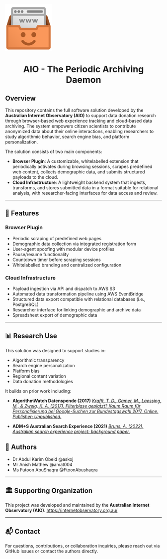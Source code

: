 <img src="https://raw.githubusercontent.com/Australian-Internet-Observatory/aio-periodic-archiving-daemon/refs/heads/master/plugin/src/icons/icon-logo.png" alt="Logo" width="150" height="150">

<h1 style="text-align: center;"> AIO - The Periodic Archiving Daemon</h1></p>

## Overview

This repository contains the full software solution developed by the **Australian Internet Observatory (AIO)** to support data donation research through browser-based web experience tracking and cloud-based data archiving. The system empowers citizen scientists to contribute anonymized data about their online interactions, enabling researchers to study algorithmic behavior, search engine bias, and platform personalization.

The solution consists of two main components:

- **Browser Plugin**: A customizable, whitelabelled extension that periodically activates during browsing sessions, scrapes predefined web content, collects demographic data, and submits structured payloads to the cloud.
- **Cloud Infrastructure**: A lightweight backend system that ingests, transforms, and stores submitted data in a format suitable for relational analysis, with researcher-facing interfaces for data access and review.

------

## 🔧 Features

### Browser Plugin

- Periodic scraping of predefined web pages
- Demographic data collection via integrated registration form
- User-agent spoofing with modular device profiles
- Pause/resume functionality
- Countdown timer before scraping sessions
- Whitelabelled branding and centralized configuration

### Cloud Infrastructure

- Payload ingestion via API and dispatch to AWS S3
- Automated data transformation pipeline using AWS EventBridge
- Structured data export compatible with relational databases (i.e., PostgreSQL)
- Researcher interface for linking demographic and archive data
- Spreadsheet export of demographic data

------

## 📊 Research Use

This solution was designed to support studies in:

- Algorithmic transparency
- Search engine personalization
- Platform bias
- Regional content variation
- Data donation methodologies

It builds on prior work including:

- **AlgorithmWatch Datenspende (2017)**
<a href="https://algorithmwatch.org/de/filterblase-geplatzt-kaum-raum-fuer-personalisierung-bei-google-suchen-zur-bundestagswahl-2017/"><i>Krafft, T. D., Gamer, M., Laessing, M., & Zweig, K. A. (2017). Filterblase geplatzt? Kaum Raum für Personalisierung bei Google-Suchen zur Bundestagswahl 2017. Online. Publisher: Unpublished.</i></a>

- **ADM+S Australian Search Experience (2021)**
<a href="https://apo.org.au/node/316976"><i>Bruns, A. (2022). Australian search experience project: background paper.</i></a>

## 👥 Authors

* Dr Abdul Karim Obeid @askoj
* Mr Anish Mathew @amat004
* Ms Futoon AbuShaqra @FtoonAbushaqra

------

## 🏛️ Supporting Organization

This project was developed and maintained by the **Australian Internet Observatory (AIO)**.
https://internetobservatory.org.au/

------

## 📬 Contact

For questions, contributions, or collaboration inquiries, please reach out via GitHub Issues or contact the authors directly.
